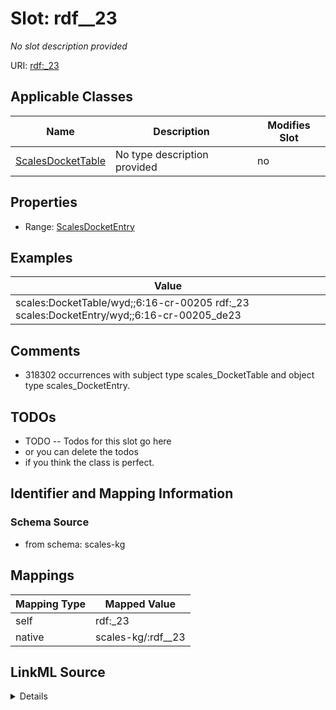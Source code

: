 

# Slot: rdf__23


_No slot description provided_





URI: [rdf:_23](http://www.w3.org/1999/02/22-rdf-syntax-ns#_23)



<!-- no inheritance hierarchy -->





## Applicable Classes

| Name | Description | Modifies Slot |
| --- | --- | --- |
| [ScalesDocketTable](../classes/ScalesDocketTable.md) | No type description provided |  no  |







## Properties

* Range: [ScalesDocketEntry](../classes/ScalesDocketEntry.md)






## Examples

| Value |
| --- |
| scales:DocketTable/wyd;;6:16-cr-00205 rdf:_23 scales:DocketEntry/wyd;;6:16-cr-00205_de23 |

## Comments

* 318302 occurrences with subject type scales_DocketTable and object type scales_DocketEntry.

## TODOs

* TODO -- Todos for this slot go here
* or you can delete the todos
* if you think the class is perfect.

## Identifier and Mapping Information







### Schema Source


* from schema: scales-kg




## Mappings

| Mapping Type | Mapped Value |
| ---  | ---  |
| self | rdf:_23 |
| native | scales-kg/:rdf__23 |




## LinkML Source

<details>
```yaml
name: rdf__23
description: No slot description provided
todos:
- TODO -- Todos for this slot go here
- or you can delete the todos
- if you think the class is perfect.
comments:
- 318302 occurrences with subject type scales_DocketTable and object type scales_DocketEntry.
examples:
- value: scales:DocketTable/wyd;;6:16-cr-00205 rdf:_23 scales:DocketEntry/wyd;;6:16-cr-00205_de23
from_schema: scales-kg
rank: 1000
slot_uri: rdf:_23
alias: rdf__23
domain_of:
- scales_DocketTable
range: scales_DocketEntry

```
</details>
